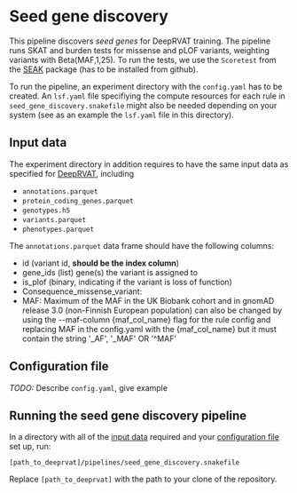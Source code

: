 # Seed gene discovery

This pipeline discovers *seed genes* for DeepRVAT training. The pipeline runs SKAT and burden tests for missense and pLOF variants, weighting variants with Beta(MAF,1,25). To run the tests, we use the `Scoretest` from the [SEAK](https://github.com/HealthML/seak) package (has to be installed from github).

To run the pipeline, an experiment directory with the `config.yaml` has to be created. An `lsf.yaml` file specifiying the compute resources for each rule in `seed_gene_discovery.snakefile` might also be needed depending on your system (see as an example the `lsf.yaml` file in this directory). 

## Input data

The experiment directory in addition requires to have the same input data as specified for [DeepRVAT](usage.md), including
- `annotations.parquet`
- `protein_coding_genes.parquet`
- `genotypes.h5`
- `variants.parquet`
- `phenotypes.parquet`

The `annotations.parquet` data frame should have the following columns:

- id (variant id, **should be the index column**)
- gene_ids (list) gene(s) the variant is assigned to
- is_plof (binary, indicating if the variant is loss of function)
- Consequence_missense_variant: 
- MAF:  Maximum of the MAF in the UK Biobank cohort and in gnomAD release 3.0 (non-Finnish European population) can also be changed by using the --maf-column {maf_col_name} flag for the rule config and replacing MAF in the config.yaml with the {maf_col_name} but it must contain the string '_AF', '_MAF' OR '^MAF'

## Configuration file

*TODO:* Describe `config.yaml`, give example


## Running the seed gene discovery pipeline

In a directory with all of the [input data](#input-data) required and your [configuration file](#configuration-file) set up, run: 

```
[path_to_deeprvat]/pipelines/seed_gene_discovery.snakefile
```

Replace `[path_to_deeprvat]` with the path to your clone of the repository.

